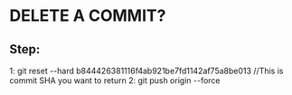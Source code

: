 # DELETE A COMMIT?
## Step:
1: git reset --hard b844426381116f4ab921be7fd1142af75a8be013 //This is commit SHA you want to return
2: git push origin <Current-Branch> --force